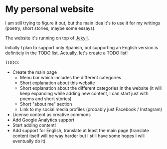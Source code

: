 # My personal website

I am still trying to figure it out, but the main idea it's to use it for my writings (poetry, short stories, maybe some essays).

The website it's running on top of [Jekyll](https://jekyllrb.com/).

Initially I plan to support only Spanish, but supporting an English version is definitely in the TODO list. Actually, let's create a TODO list!

TODO:
* Create the main page
   * Menu bar which includes the different categories
   * Short explanation about this website
   * Short explanation about the different categories in the website (it will keep expanding while adding new content, I can start just with poems and short stories)
   * Short "about me" section
   * Link to my social media profiles (probably just Facebook / Instagram)
* License content as creative commons
* Add Google Analytics support
* Start adding content!
* Add support for English, translate at least the main page (translate content itself will be way harder but I still have some hopes I will eventually do it)

